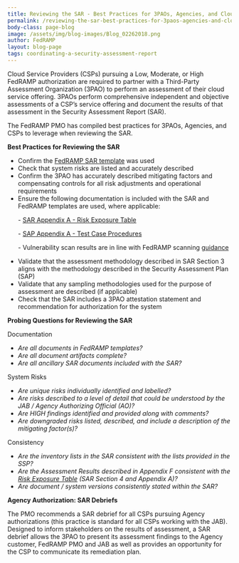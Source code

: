 ```yaml
---
title: Reviewing the SAR - Best Practices for 3PAOs, Agencies, and Cloud Service Providers
permalink: /reviewing-the-sar-best-practices-for-3paos-agencies-and-cloud-service-providers/
body-class: page-blog
image: /assets/img/blog-images/Blog_02262018.png
author: FedRAMP
layout: blog-page
tags: coordinating-a-security-assessment-report
---
```

Cloud Service Providers (CSPs) pursuing a Low, Moderate, or High FedRAMP authorization are required to partner with a Third-Party Assessment Organization (3PAO) to perform an assessment of their cloud service offering. 3PAOs perform comprehensive independent and objective assessments of a CSP’s service offering and document the results of that assessment in the Security Assessment Report (SAR). 

The FedRAMP PMO has compiled best practices for 3PAOs, Agencies, and CSPs to leverage when reviewing the SAR.

**Best Practices for Reviewing the SAR**

* Confirm the <a href="https://www.fedramp.gov/assets/resources/templates/FedRAMP-SAR-Template.docx">FedRAMP SAR template</a> was used
* Check that system risks are listed and accurately described
* Confirm the 3PAO has accurately described mitigating factors and compensating controls for all risk adjustments and operational requirements 
* Ensure the following documentation is included with the SAR and FedRAMP templates are used, where applicable:
  <p>  - <a href="https://www.fedramp.gov/assets/resources/templates/SAR-AA-FedRAMP-Risk-Exposure-Table-Template.xlsx">SAR Appendix A - Risk Exposure Table</a></p>
  <p>   - <a href="https://www.fedramp.gov/assets/resources/templates/SAP-AA-FedRAMP-Moderate-Security-Test-Case-Procedures-Template.xlsx">SAP Appendix A - Test Case Procedures</a></p>
  <p>   - Vulnerability scan results are in line with FedRAMP scanning <a href="https://www.fedramp.gov/assets/resources/documents/CSP_Vulnerability_Scanning_Requirements.pdf">guidance</a></p>
* Validate that the assessment methodology described in SAR Section 3 aligns with the methodology described in the Security Assessment Plan (SAP)
* Validate that any sampling methodologies used for the purpose of assessment are described (if applicable)
* Check that the SAR includes a 3PAO attestation statement and recommendation for authorization for the system

**Probing Questions for Reviewing the SAR**

Documentation
* _Are all documents in FedRAMP templates?_
* _Are all document artifacts complete?_
* _Are all ancillary SAR documents included with the SAR?_

System Risks

* _Are unique risks individually identified and labelled?_
* _Are risks described to a level of detail that could be understood by the JAB / Agency Authorizing Official (AO)?_
* _Are HIGH findings identified and provided along with comments?_
* _Are downgraded risks listed, described, and include a description of the mitigating factor(s)?_

Consistency

* _Are the inventory lists in the SAR consistent with the lists provided in the SSP?_
* _Are the Assessment Results described in Appendix F consistent with the <a href="https://www.fedramp.gov/assets/resources/templates/SAR-AA-FedRAMP-Risk-Exposure-Table-Template.xlsx">Risk Exposure Table</a> (SAR Section 4 and Appendix A)?_
* _Are document / system versions consistently stated within the SAR?_
 
**Agency Authorization: SAR Debriefs** 

The PMO recommends a SAR debrief for all CSPs pursuing Agency authorizations (this practice is standard for all CSPs working with the JAB). Designed to inform stakeholders on the results of assessment, a SAR debrief allows the 3PAO to present its assessment findings to the Agency customer, FedRAMP PMO and JAB as well as provides an opportunity for the CSP to communicate its remediation plan. 
